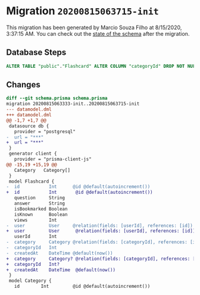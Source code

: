 # Migration `20200815063715-init`

This migration has been generated by Marcio Souza Filho at 8/15/2020, 3:37:15 AM.
You can check out the [state of the schema](./schema.prisma) after the migration.

## Database Steps

```sql
ALTER TABLE "public"."Flashcard" ALTER COLUMN "categoryId" DROP NOT NULL;
```

## Changes

```diff
diff --git schema.prisma schema.prisma
migration 20200815063333-init..20200815063715-init
--- datamodel.dml
+++ datamodel.dml
@@ -1,7 +1,7 @@
 datasource db {
   provider = "postgresql"
-  url = "***"
+  url = "***"
 }
 generator client {
   provider = "prisma-client-js"
@@ -15,19 +15,19 @@
   Category   Category[]
 }
 model Flashcard {
-  id           Int      @id @default(autoincrement())
+  id           Int       @id @default(autoincrement())
   question     String
   answer       String
   isBookmarked Boolean
   isKnown      Boolean
   views        Int
-  user         User     @relation(fields: [userId], references: [id])
+  user         User      @relation(fields: [userId], references: [id])
   userId       Int
-  category     Category @relation(fields: [categoryId], references: [id])
-  categoryId   Int
-  createdAt    DateTime @default(now())
+  category     Category? @relation(fields: [categoryId], references: [id])
+  categoryId   Int?
+  createdAt    DateTime  @default(now())
 }
 model Category {
   id        Int         @id @default(autoincrement())
```


